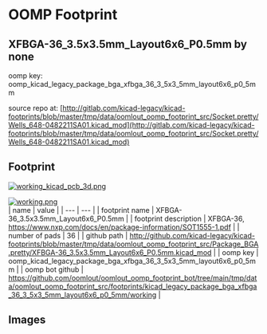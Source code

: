 # OOMP Footprint  
## XFBGA-36_3.5x3.5mm_Layout6x6_P0.5mm  by none  
  
oomp key: oomp_kicad_legacy_package_bga_xfbga_36_3_5x3_5mm_layout6x6_p0_5mm  
  
source repo at: [http://gitlab.com/kicad-legacy/kicad-footprints/blob/master/tmp/data/oomlout_oomp_footprint_src/Socket.pretty/Wells_648-0482211SA01.kicad_mod](http://gitlab.com/kicad-legacy/kicad-footprints/blob/master/tmp/data/oomlout_oomp_footprint_src/Socket.pretty/Wells_648-0482211SA01.kicad_mod)  
## Footprint  
  
[![working_kicad_pcb_3d.png](working_kicad_pcb_3d_600.png)](working_kicad_pcb_3d.png)  
  
[![working.png](working_600.png)](working.png)  
| name | value | 
| --- | --- | 
| footprint name | XFBGA-36_3.5x3.5mm_Layout6x6_P0.5mm | 
| footprint description | XFBGA-36, https://www.nxp.com/docs/en/package-information/SOT1555-1.pdf | 
| number of pads | 36 | 
| github path | http://github.com/kicad-legacy/kicad-footprints/blob/master/tmp/data/oomlout_oomp_footprint_src/Package_BGA.pretty/XFBGA-36_3.5x3.5mm_Layout6x6_P0.5mm.kicad_mod | 
| oomp key | oomp_kicad_legacy_package_bga_xfbga_36_3_5x3_5mm_layout6x6_p0_5mm | 
| oomp bot github | https://github.com/oomlout/oomlout_oomp_footprint_bot/tree/main/tmp/data/oomlout_oomp_footprint_src/footprints/kicad_legacy_package_bga_xfbga_36_3_5x3_5mm_layout6x6_p0_5mm/working | 
## Images  
